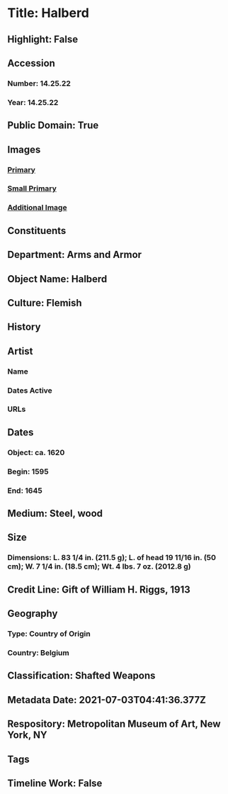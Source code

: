 # Title: Halberd
## Highlight: False
## Accession
### Number: 14.25.22
### Year: 14.25.22
## Public Domain: True
## Images
### [Primary](https://images.metmuseum.org/CRDImages/aa/original/14.25.22_001dec2014.jpg)
### [Small Primary](https://images.metmuseum.org/CRDImages/aa/web-large/14.25.22_001dec2014.jpg)
### [Additional Image](https://images.metmuseum.org/CRDImages/aa/original/14.25.22_002dec2014.jpg)
## Constituents
## Department: Arms and Armor
## Object Name: Halberd
## Culture: Flemish
## History
## Artist
### Name
### Dates Active
### URLs
## Dates
### Object: ca. 1620
### Begin: 1595
### End: 1645
## Medium: Steel, wood
## Size
### Dimensions: L. 83 1/4 in. (211.5 g); L. of head 19 11/16 in. (50 cm); W. 7 1/4 in. (18.5 cm); Wt. 4 lbs. 7 oz. (2012.8 g)
## Credit Line: Gift of William H. Riggs, 1913
## Geography
### Type: Country of Origin
### Country: Belgium
## Classification: Shafted Weapons
## Metadata Date: 2021-07-03T04:41:36.377Z
## Respository: Metropolitan Museum of Art, New York, NY
## Tags
## Timeline Work: False
